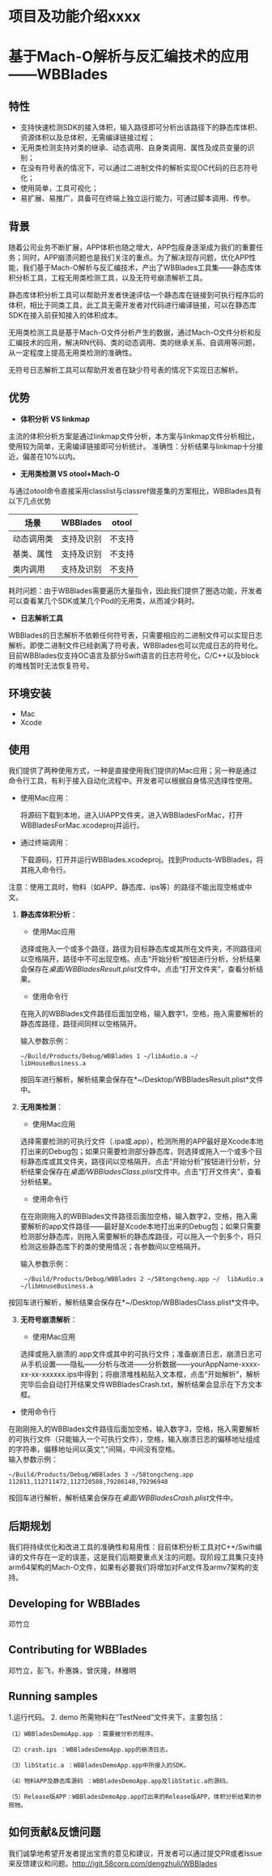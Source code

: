# 项目及功能介绍xxxx
# 基于Mach-O解析与反汇编技术的应用——WBBlades
## 特性
* 支持快速检测SDK的接入体积，输入路径即可分析出该路径下的静态库体积、资源体积以及总体积，无需编译链接过程；
*	无用类检测支持对类的继承、动态调用、自身类调用、属性及成员变量的识别；
*	在没有符号表的情况下，可以通过二进制文件的解析实现OC代码的日志符号化；
*	使用简单，工具可视化；
*	易扩展、易推广，具备可在终端上独立运行能力，可通过脚本调用、传参。

## 背景
   随着公司业务不断扩展，APP体积也随之增大，APP包瘦身逐渐成为我们的重要任务；同时，APP崩溃问题也是我们关注的重点。为了解决现存问题，优化APP性能，我们基于Mach-O解析与反汇编技术，产出了WBBlades工具集——静态库体积分析工具，工程无用类检测工具，以及无符号崩溃解析工具。
   
   静态库体积分析工具可以帮助开发者快速评估一个静态库在链接到可执行程序后的体积，相比于同类工具，此工具无需开发者对代码进行编译链接，可以在静态库SDK在接入前获知接入的体积成本。
   
   无用类检测工具是基于Mach-O文件分析产生的数据，通过Mach-O文件分析和反汇编技术的应用，解决RN代码、类的动态调用、类的继承关系、自调用等问题，从一定程度上提高无用类检测的准确性。
   
   无符号日志解析工具可以帮助开发者在缺少符号表的情况下实现日志解析。
   
   
## 优势
* **体积分析 VS linkmap**

主流的体积分析方案是通过linkmap文件分析，本方案与linkmap文件分析相比，使用较为简单，无需编译链接即可分析统计。
准确性：分析结果与linkmap十分接近，偏差在10%以内。

* **无用类检测 VS otool+Mach-O**

与通过otool命令直接采用classlist与classref做差集的方案相比，WBBlades具有以下几点优势

|       场景       | WBBlades |  otool  |
| --------------|--------------|---------|
| 动态调用类  | 支持及识别 | 不支持|
| 基类、属性  | 支持及识别 | 不支持|
| 类内调用     | 支持及识别  | 不支持|

耗时问题：由于WBBlades需要遍历大量指令，因此我们提供了圈选功能，开发者可以查看某几个SDK或某几个Pod的无用类，从而减少耗时。

* **日志解析工具**

WBBlades的日志解析不依赖任何符号表，只需要相应的二进制文件可以实现日志解析。即使二进制文件已经剥离了符号表，WBBlades也可以完成日志的符号化。目前WBBlades仅支持OC语言及部分Swift语言的日志符号化，C/C++以及block的堆栈暂时无法恢复符号。


## 环境安装
   * Mac
   * Xcode

## 使用
我们提供了两种使用方式，一种是直接使用我们提供的Mac应用；另一种是通过命令行工具，有利于接入自动化流程中。开发者可以根据自身情况选择性使用。

* 使用Mac应用：

	将源码下载到本地，进入UIAPP文件夹，进入WBBladesForMac，打开WBBladesForMac.xcodeproj并运行。

* 通过终端调用：

	下载源码，打开并运行WBBlades.xcodeproj。找到Products-WBBlades，将其拖入命令行。

注意：使用工具时，物料（如APP、静态库、ips等）的路径不能出现空格或中文。
   
1. **静态库体积分析**：

   
   * 使用Mac应用

   选择或拖入一个或多个路径，路径为目标静态库或其所在文件夹，不同路径间以空格隔开，路径中不可出现空格。点击“开始分析”按钮进行分析，分析结果会保存在*桌面/WBBladesResult.plist*文件中。点击“打开文件夹”，查看分析结果。
   	
   * 使用命令行
   
   在拖入的WBBlades文件路径后面加空格，输入数字1，空格，拖入需要解析的静态库路径，路径间同样以空格隔开。

    输入参数示例：
    
    ```~/Build/Products/Debug/WBBlades 1 ~/libAudio.a ~/    libHouseBusiness.a ```
    
   按回车进行解析，解析结果会保存在*~/Desktop/WBBladesResult.plist*文件中。
   
2. **无用类检测**：
	* 使用Mac应用
   
   选择需要检测的可执行文件（.ipa或.app），检测所用的APP最好是Xcode本地打出来的Debug包；如果只需要检测部分静态库，则选择或拖入一个或多个目标静态库或其文件夹，路径间以空格隔开。点击“开始分析”按钮进行分析，分析结果会保存在*桌面/WBBladesClass.plist*文件中。点击“打开文件夹”，查看分析结果。

   * 使用命令行
   
   在在刚刚拖入的WBBlades文件路径后面加空格，输入数字2，空格，拖入需要解析的app文件路径——最好是Xcode本地打出来的Debug包；如果只需要检测部分静态库，则拖入需要解析的静态库路径，可以拖入一个到多个，将只检测这些静态库下的类的使用情况；各参数间以空格隔开。
   
   输入参数示例：
   ```
	~/Build/Products/Debug/WBBlades 2 ~/58tongcheng.app ~/	libAudio.a ~/libHouseBusiness.a 
	```
按回车进行解析，解析结果会保存在*~/Desktop/WBBladesClass.plist*文件中。

3. **无符号崩溃解析**：
	* 使用Mac应用
   
   选择或拖入崩溃的.app文件或其中的可执行文件；准备崩溃日志，崩溃日志可从手机设置——隐私——分析与改进——分析数据——yourAppName-xxxx-xx-xx-xxxxxx.ips中得到；将崩溃堆栈粘贴入文本框，点击“开始解析”，解析完毕后会自动打开结果文件WBBladesCrash.txt，解析结果会显示在下方文本框。
       
  * 使用命令行
   
   在刚刚拖入的WBBlades文件路径后面加空格，输入数字3，空格，拖入需要解析的可执行文件（只能输入一个可执行文件），空格，输入崩溃日志的偏移地址组成的字符串，偏移地址间以英文“,“间隔，中间没有空格。    
输入参数示例：

   ```~/Build/Products/Debug/WBBlades 3 ~/58tongcheng.app 112811,112711472,112720588,79286148,79296948```

   按回车进行解析，解析结果会保存在*桌面/WBBladesCrash.plist*文件中。
   
## 后期规划

我们将持续优化和改进工具的准确性和易用性：目前体积分析工具对C++/Swift编译的文件存在一定的误差，这是我们后期要重点关注的问题。现阶段工具集只支持arm64架构的Mach-O文件，如果有必要我们将增加对Fat文件及armv7架构的支持。
    
## Developing for WBBlades
邓竹立

## Contributing for WBBlades
邓竹立，彭飞，朴惠姝，曾庆隆，林雅明

## Running samples
1.运行代码。
2. demo 所需物料在“TestNeed“文件夹下，主要包括：

	（1）WBBladesDemoApp.app ：需要被分析的程序。
	
	（2）crash.ips ：WBBladesDemoApp.app的崩溃日志。

	（3）libStatic.a ：WBBladesDemoApp.app中所接入的SDK。

	（4）物料APP及静态库源码 ：WBBladesDemoApp.app及libStatic.a的源码。

	（5）Release版APP：WBBladesDemoApp.app打出来的Release版APP，体积分析结果的参照物。

## 如何贡献&反馈问题
我们诚挚地希望开发者提出宝贵的意见和建议，开发者可以通过提交PR或者Issue来反馈建议和问题。http://igit.58corp.com/dengzhuli/WBBlades

